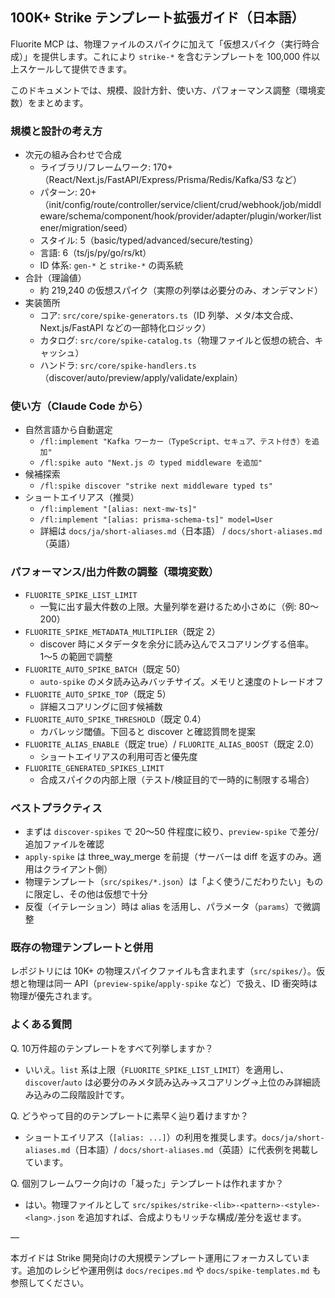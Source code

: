 ## 100K+ Strike テンプレート拡張ガイド（日本語）

Fluorite MCP は、物理ファイルのスパイクに加えて「仮想スパイク（実行時合成）」を提供します。これにより `strike-*` を含むテンプレートを 100,000 件以上スケールして提供できます。

このドキュメントでは、規模、設計方針、使い方、パフォーマンス調整（環境変数）をまとめます。

### 規模と設計の考え方

- 次元の組み合わせで合成
  - ライブラリ/フレームワーク: 170+（React/Next.js/FastAPI/Express/Prisma/Redis/Kafka/S3 など）
  - パターン: 20+（init/config/route/controller/service/client/crud/webhook/job/middleware/schema/component/hook/provider/adapter/plugin/worker/listener/migration/seed）
  - スタイル: 5（basic/typed/advanced/secure/testing）
  - 言語: 6（ts/js/py/go/rs/kt）
  - ID 体系: `gen-*` と `strike-*` の両系統
- 合計（理論値）
  - 約 219,240 の仮想スパイク（実際の列挙は必要分のみ、オンデマンド）
- 実装箇所
  - コア: `src/core/spike-generators.ts`（ID 列挙、メタ/本文合成、Next.js/FastAPI などの一部特化ロジック）
  - カタログ: `src/core/spike-catalog.ts`（物理ファイルと仮想の統合、キャッシュ）
  - ハンドラ: `src/core/spike-handlers.ts`（discover/auto/preview/apply/validate/explain）

### 使い方（Claude Code から）

- 自然言語から自動選定
  - `/fl:implement "Kafka ワーカー（TypeScript、セキュア、テスト付き）を追加"`
  - `/fl:spike auto "Next.js の typed middleware を追加"`
- 候補探索
  - `/fl:spike discover "strike next middleware typed ts"`
- ショートエイリアス（推奨）
  - `/fl:implement "[alias: next-mw-ts]"`
  - `/fl:implement "[alias: prisma-schema-ts]" model=User`
  - 詳細は `docs/ja/short-aliases.md`（日本語） / `docs/short-aliases.md`（英語）

### パフォーマンス/出力件数の調整（環境変数）

- `FLUORITE_SPIKE_LIST_LIMIT`
  - 一覧に出す最大件数の上限。大量列挙を避けるため小さめに（例: 80〜200）
- `FLUORITE_SPIKE_METADATA_MULTIPLIER`（既定 2）
  - discover 時にメタデータを余分に読み込んでスコアリングする倍率。1〜5 の範囲で調整
- `FLUORITE_AUTO_SPIKE_BATCH`（既定 50）
  - `auto-spike` のメタ読み込みバッチサイズ。メモリと速度のトレードオフ
- `FLUORITE_AUTO_SPIKE_TOP`（既定 5）
  - 詳細スコアリングに回す候補数
- `FLUORITE_AUTO_SPIKE_THRESHOLD`（既定 0.4）
  - カバレッジ閾値。下回ると discover と確認質問を提案
- `FLUORITE_ALIAS_ENABLE`（既定 true）/ `FLUORITE_ALIAS_BOOST`（既定 2.0）
  - ショートエイリアスの利用可否と優先度
- `FLUORITE_GENERATED_SPIKES_LIMIT`
  - 合成スパイクの内部上限（テスト/検証目的で一時的に制限する場合）

### ベストプラクティス

- まずは `discover-spikes` で 20〜50 件程度に絞り、`preview-spike` で差分/追加ファイルを確認
- `apply-spike` は three_way_merge を前提（サーバーは diff を返すのみ。適用はクライアント側）
- 物理テンプレート（`src/spikes/*.json`）は「よく使う/こだわりたい」ものに限定し、その他は仮想で十分
- 反復（イテレーション）時は alias を活用し、パラメータ（`params`）で微調整

### 既存の物理テンプレートと併用

レポジトリには 10K+ の物理スパイクファイルも含まれます（`src/spikes/`）。仮想と物理は同一 API（`preview-spike`/`apply-spike` など）で扱え、ID 衝突時は物理が優先されます。

### よくある質問

Q. 10万件超のテンプレートをすべて列挙しますか？
- いいえ。`list` 系は上限（`FLUORITE_SPIKE_LIST_LIMIT`）を適用し、`discover`/`auto` は必要分のみメタ読み込み→スコアリング→上位のみ詳細読み込みの二段階設計です。

Q. どうやって目的のテンプレートに素早く辿り着けますか？
- ショートエイリアス（`[alias: ...]`）の利用を推奨します。`docs/ja/short-aliases.md`（日本語）/ `docs/short-aliases.md`（英語）に代表例を掲載しています。

Q. 個別フレームワーク向けの「凝った」テンプレートは作れますか？
- はい。物理ファイルとして `src/spikes/strike-<lib>-<pattern>-<style>-<lang>.json` を追加すれば、合成よりもリッチな構成/差分を返せます。

—

本ガイドは Strike 開発向けの大規模テンプレート運用にフォーカスしています。追加のレシピや運用例は `docs/recipes.md` や `docs/spike-templates.md` も参照してください。

